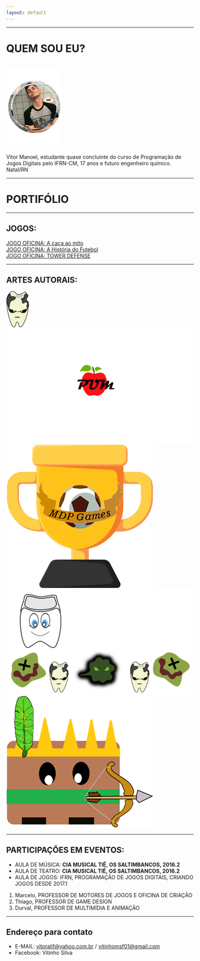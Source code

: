 ```yaml
---
layout: default
---
```

* * *



# QUEM SOU EU?  
# ![](pt1.png)  
Vitor Manoel, estudante quase concluinte do curso de Programação de Jogos Digitais pelo IFRN-CM, 17 anos e futuro engenheiro químico.
Natal/RN

 * * *
# PORTIFÓLIO  
 * * *  
## JOGOS:  
[JOGO OFICINA: A caça ao mito ](https://vitor04.github.io/a_caça_ao_mito/)  
[JOGO OFICINA: A História do Futebol ](https://vitor04.github.io/HistoryofSoccer/)  
[JOGO OFICINA: TOWER DEFENSE ](https://alvaromd2016.github.io/Tower%20Defense/)
 * * *  
## ARTES AUTORAIS:  
 ![](thgfdrghghrgjgfdrgjf.png)  
 ![](Nome.fw.png)
 ![](sprite6-sheet0.png)
 ![](LVitoria.png)
 ![](indio-sheet0.png)
 * * *  
## PARTICIPAÇÕES EM EVENTOS:    
 * AULA DE MÚSICA: **CIA MUSICAL TIÊ, OS SALTIMBANCOS, 2016.2**
 * AULA DE TEATRO: **CIA MUSICAL TIÊ, OS SALTIMBANCOS, 2016.2**
 * AULA DE JOGOS: IFRN, PROGRAMAÇÃO DE JOGOS DIGITAIS, CRIANDO JOGOS DESDE 2017.1
 
 1. Marcelo, PROFESSOR DE MOTORES DE JOGOS E OFICINA DE CRIAÇÃO
 2. Thiago, PROFESSOR DE GAME DESIGN
 3. Durval, PROFESSOR DE MULTIMÍDIA E ANIMAÇÃO
 * * *
 
 ## Endereço para contato
  * E-MAIL: vitoralif@yahoo.com.br / vitinhomsf01@gmail.com
  * Facebook: Vitinho Silva
 
 

